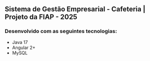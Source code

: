 ## Sistema de Gestão Empresarial - Cafeteria | Projeto da FIAP - 2025

### Desenvolvido com as seguintes tecnologias:
- Java 17
- Angular 2+
- MySQL
